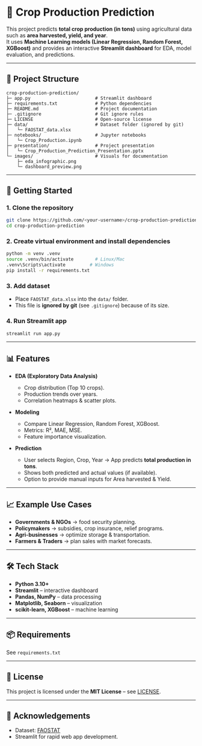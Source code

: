 # 🌾 Crop Production Prediction

This project predicts **total crop production (in tons)** using agricultural data such as **area harvested, yield, and year**.  
It uses **Machine Learning models (Linear Regression, Random Forest, XGBoost)** and provides an interactive **Streamlit dashboard** for EDA, model evaluation, and predictions.

---

## 📂 Project Structure
```
crop-production-prediction/
├─ app.py                        # Streamlit dashboard
├─ requirements.txt              # Python dependencies
├─ README.md                     # Project documentation
├─ .gitignore                    # Git ignore rules
├─ LICENSE                       # Open-source license
├─ data/                         # Dataset folder (ignored by git)
│   └─ FAOSTAT_data.xlsx
├─ notebooks/                    # Jupyter notebooks
│   └─ Crop_Production.ipynb
├─ presentation/                 # Project presentation
│   └─ Crop_Production_Prediction_Presentation.pptx
└─ images/                       # Visuals for documentation
    ├─ eda_infographic.png
    └─ dashboard_preview.png
```

---

## 🚀 Getting Started

### 1. Clone the repository
```bash
git clone https://github.com/<your-username>/crop-production-prediction.git
cd crop-production-prediction
```

### 2. Create virtual environment and install dependencies
```bash
python -m venv .venv
source .venv/bin/activate        # Linux/Mac
.venv\Scripts\activate         # Windows
pip install -r requirements.txt
```

### 3. Add dataset
- Place `FAOSTAT_data.xlsx` into the `data/` folder.  
- This file is **ignored by git** (see `.gitignore`) because of its size.

### 4. Run Streamlit app
```bash
streamlit run app.py
```

---

## 📊 Features
- **EDA (Exploratory Data Analysis)**  
  - Crop distribution (Top 10 crops).  
  - Production trends over years.  
  - Correlation heatmaps & scatter plots.  

- **Modeling**  
  - Compare Linear Regression, Random Forest, XGBoost.  
  - Metrics: R², MAE, MSE.  
  - Feature importance visualization.  

- **Prediction**  
  - User selects Region, Crop, Year → App predicts **total production in tons**.  
  - Shows both predicted and actual values (if available).  
  - Option to provide manual inputs for Area harvested & Yield.  

---

## 📈 Example Use Cases
- **Governments & NGOs** → food security planning.  
- **Policymakers** → subsidies, crop insurance, relief programs.  
- **Agri-businesses** → optimize storage & transportation.  
- **Farmers & Traders** → plan sales with market forecasts.  

---

## 🛠️ Tech Stack
- **Python 3.10+**
- **Streamlit** – interactive dashboard  
- **Pandas, NumPy** – data processing  
- **Matplotlib, Seaborn** – visualization  
- **scikit-learn, XGBoost** – machine learning  

---

## 📦 Requirements
See `requirements.txt`

---

## 📜 License
This project is licensed under the **MIT License** – see [LICENSE](LICENSE).

---

## 🙏 Acknowledgements
- Dataset: [FAOSTAT](https://www.fao.org/faostat/en/)  
- Streamlit for rapid web app development.  

